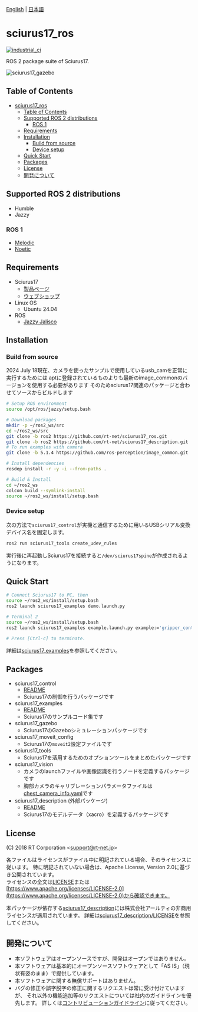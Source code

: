 [English](README.en.md) | [日本語](README.md)

# sciurus17_ros

[![industrial_ci](https://github.com/rt-net/sciurus17_ros/actions/workflows/industrial_ci.yml/badge.svg?branch=ros2)](https://github.com/rt-net/sciurus17_ros/actions/workflows/industrial_ci.yml)

ROS 2 package suite of Sciurus17.

![sciurus17_gazebo](https://rt-net.github.io/images/sciurus17/sciurus17_gazebo2.png "sciurus17_gazebo")

## Table of Contents

- [sciurus17\_ros](#sciurus17_ros)
  - [Table of Contents](#table-of-contents)
  - [Supported ROS 2 distributions](#supported-ros-2-distributions)
    - [ROS 1](#ros-1)
  - [Requirements](#requirements)
  - [Installation](#installation)
    - [Build from source](#build-from-source)
    - [Device setup](#device-setup)
  - [Quick Start](#quick-start)
  - [Packages](#packages)
  - [License](#license)
  - [開発について](#開発について)

## Supported ROS 2 distributions

- Humble
- Jazzy

### ROS 1

- [Melodic](https://github.com/rt-net/sciurus17_ros/tree/master)
- [Noetic](https://github.com/rt-net/sciurus17_ros/tree/master)

## Requirements

- Sciurus17
  - [製品ページ](https://www.rt-net.jp/products/sciurus17)
  - [ウェブショップ](https://www.rt-shop.jp/index.php?main_page=product_info&products_id=3895)
- Linux OS
  - Ubuntu 24.04
- ROS
  - [Jazzy Jalisco](https://docs.ros.org/en/jazzy/Installation.html)

## Installation

### Build from source
2024 July 18現在、カメラを使ったサンプルで使用しているusb_camを正常に実行するためには
aptに登録されているものよりも最新のimage_commonのバージョンを使用する必要があります
そのためsciurus17関連のパッケージと合わせてソースからビルドします

```sh
# Setup ROS environment
source /opt/ros/jazzy/setup.bash

# Download packages
mkdir -p ~/ros2_ws/src
cd ~/ros2_ws/src
git clone -b ros2 https://github.com/rt-net/sciurus17_ros.git
git clone -b ros2 https://github.com/rt-net/sciurus17_description.git
# To run examples with camera
git clone -b 5.1.4 https://github.com/ros-perception/image_common.git

# Install dependencies
rosdep install -r -y -i --from-paths .

# Build & Install
cd ~/ros2_ws
colcon build --symlink-install
source ~/ros2_ws/install/setup.bash
```

### Device setup

次の方法で`sciurus17_control`が実機と通信するために用いるUSBシリアル変換デバイス名を固定します。

```sh
ros2 run sciurus17_tools create_udev_rules
```

実行後に再起動しSciurus17を接続すると`/dev/sciurus17spine`が作成されるようになります。

## Quick Start

```sh
# Connect Sciurus17 to PC, then
source ~/ros2_ws/install/setup.bash
ros2 launch sciurus17_examples demo.launch.py
```

```sh
# Terminal 2
source ~/ros2_ws/install/setup.bash
ros2 launch sciurus17_examples example.launch.py example:='gripper_control'

# Press [Ctrl-c] to terminate.
```

詳細は[sciurus17_examples](./sciurus17_examples/README.md)を参照してください。

## Packages

- sciurus17_control
  - [README](./sciurus17_control/README.md)
  - Sciurus17の制御を行うパッケージです
- sciurus17_examples
  - [README](./sciurus17_examples/README.md)
  - Sciurus17のサンプルコード集です  
- sciurus17_gazebo
  - Sciurus17のGazeboシミュレーションパッケージです
- sciurus17_moveit_config
  - Sciurus17の`moveit2`設定ファイルです
- sciurus17_tools
  - Sciurus17を活用するためのオプションツールをまとめたパッケージです
- sciurus17_vision
  - カメラのlaunchファイルや画像認識を行うノードを定義するパッケージです
  - 胸部カメラのキャリブレーションパラメータファイルは[chest_camera_info.yaml](./sciurus17_vision/config/chest_camera_info.yaml)です
- sciurus17_description (外部パッケージ)
  - [README](https://github.com/rt-net/sciurus17_description/blob/ros2/README.md)
  - Sciurus17のモデルデータ（xacro）を定義するパッケージです

## License

(C) 2018 RT Corporation \<support@rt-net.jp\>

各ファイルはライセンスがファイル中に明記されている場合、そのライセンスに従います。
特に明記されていない場合は、Apache License, Version 2.0に基づき公開されています。  
ライセンスの全文は[LICENSE](./LICENSE)または[https://www.apache.org/licenses/LICENSE-2.0](https://www.apache.org/licenses/LICENSE-2.0)から確認できます。

本パッケージが依存する[sciurus17_description](https://github.com/rt-net/sciurus17_description/tree/ros2)には株式会社アールティの非商用ライセンスが適用されています。
詳細は[sciurus17_description/LICENSE](https://github.com/rt-net/sciurus17_description/blob/ros2/LICENSE)を参照してください。

## 開発について

- 本ソフトウェアはオープンソースですが、開発はオープンではありません。
- 本ソフトウェアは基本的にオープンソースソフトウェアとして「AS IS」（現状有姿のまま）で提供しています。
- 本ソフトウェアに関する無償サポートはありません。
- バグの修正や誤字脱字の修正に関するリクエストは常に受け付けていますが、
それ以外の機能追加等のリクエストについては社内のガイドラインを優先します。
詳しくは[コントリビューションガイドライン](./CONTRIBUTING.md)に従ってください。
